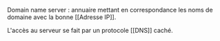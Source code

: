 Domain name server : annuaire mettant en correspondance les noms de domaine avec la bonne [[Adresse IP]]. 

L'accès au serveur se fait par un protocole [[DNS]] caché.